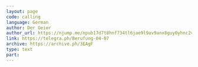 ```yaml
---
layout: page
code: calling
language: German
author: Der Geier
author_url: https://njump.me/npub17d7t8hnf734tl6jae9l9av9anx8guy0yhnc2vd9w22vgcvrazs8qjtsnpu
link: https://telegra.ph/Berufung-04-07
archive: https://archive.ph/3EAgF
type: text
part: 
---
```

